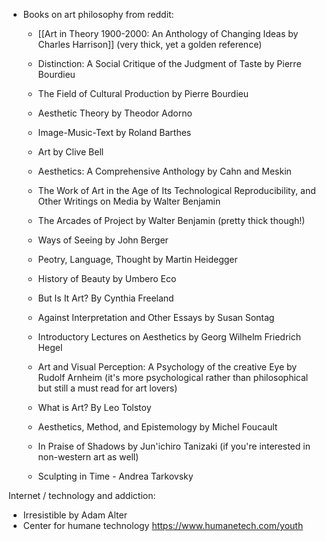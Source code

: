 - Books on art philosophy from reddit:
	- [[Art in Theory 1900-2000: An Anthology of Changing Ideas by Charles Harrison]] (very thick, yet a golden reference)
	
	- Distinction: A Social Critique of the Judgment of Taste by Pierre Bourdieu
	
	- The Field of Cultural Production by Pierre Bourdieu
	    
	- Aesthetic Theory by Theodor Adorno
	    
	- Image-Music-Text by Roland Barthes
	    
	- Art by Clive Bell
	    
	- Aesthetics: A Comprehensive Anthology by Cahn and Meskin
	    
	- The Work of Art in the Age of Its Technological Reproducibility, and Other Writings on Media by Walter Benjamin
	    
	- The Arcades of Project by Walter Benjamin (pretty thick though!)
	    
	- Ways of Seeing by John Berger
	    
	- Peotry, Language, Thought by Martin Heidegger
	    
	- History of Beauty by Umbero Eco
	    
	- But Is It Art? By Cynthia Freeland
	    
	- Against Interpretation and Other Essays by Susan Sontag
	    
	- Introductory Lectures on Aesthetics by Georg Wilhelm Friedrich Hegel
	    
	- Art and Visual Perception: A Psychology of the creative Eye by Rudolf Arnheim (it's more psychological rather than philosophical but still a must read for art lovers)
	    
	- What is Art? By Leo Tolstoy
	    
	- Aesthetics, Method, and Epistemology by Michel Foucault
	    
	- In Praise of Shadows by Jun'ichiro Tanizaki (if you're interested in non-western art as well)
	    
	- Sculpting in Time - Andrea Tarkovsky


Internet / technology and addiction:
- Irresistible by Adam Alter 
- Center for humane technology https://www.humanetech.com/youth